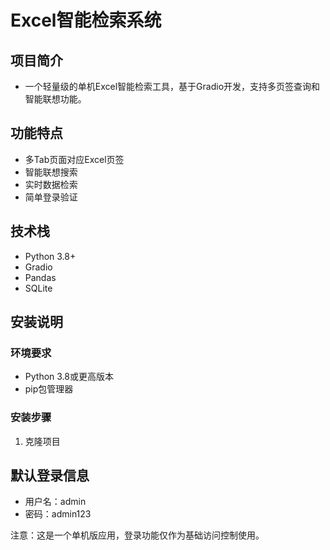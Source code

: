 # Excel智能检索系统

## 项目简介
- 一个轻量级的单机Excel智能检索工具，基于Gradio开发，支持多页签查询和智能联想功能。

## 功能特点
- 多Tab页面对应Excel页签
- 智能联想搜索
- 实时数据检索
- 简单登录验证

## 技术栈
- Python 3.8+
- Gradio
- Pandas
- SQLite

## 安装说明

### 环境要求
- Python 3.8或更高版本
- pip包管理器

### 安装步骤
1. 克隆项目 

## 默认登录信息
- 用户名：admin
- 密码：admin123

注意：这是一个单机版应用，登录功能仅作为基础访问控制使用。